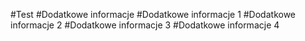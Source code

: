 #Test
#Dodatkowe informacje
#Dodatkowe informacje 1
#Dodatkowe informacje 2
#Dodatkowe informacje 3
#Dodatkowe informacje 4
